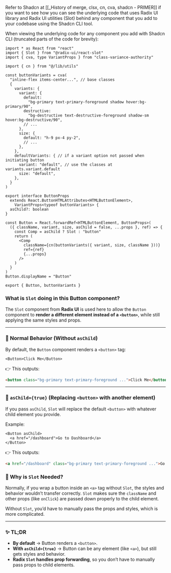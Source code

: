 Refer to Shadcn at [[_History of merge, clsx, cn, cva, shadcn - PRIMER]] if you want to see how you can see the underlying code that uses Radix UI library and Radix UI utilities (Slot) behind any component that you add to your codebase using the Shadcn CLI tool.

When viewing the underlying code for any component you add with Shadcn CLI (truncated parts of the code for brevity):
```
import * as React from "react"
import { Slot } from "@radix-ui/react-slot"
import { cva, type VariantProps } from "class-variance-authority"

import { cn } from "@/lib/utils"

const buttonVariants = cva(
  "inline-flex items-center...", // base classes
  {
    variants: {
      variant: {
        default:
          "bg-primary text-primary-foreground shadow hover:bg-primary/90",
        destructive:
          "bg-destructive text-destructive-foreground shadow-sm hover:bg-destructive/90",
        // ...
      },
      size: {
        default: "h-9 px-4 py-2",
        // ...
      },
    },
    defaultVariants: { // if a variant option not passed when initiating button
      variant: "default", // use the classes at variants.variant.default
      size: "default",
    },
  }
)

export interface ButtonProps
  extends React.ButtonHTMLAttributes<HTMLButtonElement>,
    VariantProps<typeof buttonVariants> {
  asChild?: boolean
}

const Button = React.forwardRef<HTMLButtonElement, ButtonProps>(
  ({ className, variant, size, asChild = false, ...props }, ref) => {
    const Comp = asChild ? Slot : "button"
    return (
      <Comp
        className={cn(buttonVariants({ variant, size, className }))}
        ref={ref}
        {...props}
      />
    )
  }
)
Button.displayName = "Button"

export { Button, buttonVariants }
```

### What is `Slot` doing in this Button component?

The `Slot` component from **Radix UI** is used here to allow the `Button` component to **render a different element instead of a `<button>`**, while still applying the same styles and props.

---

### 🔹 Normal Behavior (Without `asChild`)

By default, the `Button` component renders a `<button>` tag:

```tsx
<Button>Click Me</Button>
```

👉 This outputs:

```html
<button class="bg-primary text-primary-foreground ...">Click Me</button>
```

---

### 🔹 `asChild={true}` (Replacing `<button>` with another element)

If you pass `asChild`, `Slot` will replace the default `<button>` with whatever child element you provide.

Example:

```tsx
<Button asChild>
  <a href="/dashboard">Go to Dashboard</a>
</Button>
```

👉 This outputs:

```html
<a href="/dashboard" class="bg-primary text-primary-foreground ...">Go to Dashboard</a>
```

### 🔹 Why is `Slot` Needed?

Normally, if you wrap a button inside an `<a>` tag without `Slot`, the styles and behavior wouldn’t transfer correctly. `Slot` makes sure the `className` and other props (like `onClick`) are passed down properly to the child element.

Without `Slot`, you’d have to manually pass the props and styles, which is more complicated.

---

### ✨ TL;DR

- **By default** → Button renders a `<button>`.
- **With `asChild={true}`** → Button can be any element (like `<a>`), but still gets styles and behavior.
- **Radix `Slot` handles prop forwarding**, so you don’t have to manually pass props to child elements.